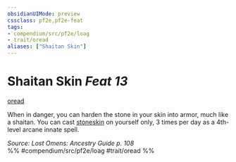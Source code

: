 ```yaml
---
obsidianUIMode: preview
cssclass: pf2e,pf2e-feat
tags:
- compendium/src/pf2e/loag
- trait/oread
aliases: ["Shaitan Skin"]
---
```

# Shaitan Skin  *Feat 13*  
[oread](../../rules/traits/oread-b2.md)  


When in danger, you can harden the stone in your skin into armor, much like a shaitan. You can cast [stoneskin](../spells/stoneskin.md) on yourself only, 3 times per day as a 4th-level arcane innate spell.

*Source: Lost Omens: Ancestry Guide p. 108*  
%% #compendium/src/pf2e/loag #trait/oread %%